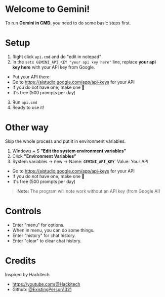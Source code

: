 # Welcome to Gemini!

To run **Gemini in CMD**, you need to do some basic steps first.


# Setup
1. Right click `api.cmd` and do "edit in notepad"
2. In the ``setx GEMINI_API_KEY "your api key here"`` line, replace **your api key here** with your API key from Google. 
 - Put your API there
 - Go to https://aistudio.google.com/app/api-keys for your API
 - If you do not have one, make one 🤯
 - It's free (500 prompts per day)
3. Run `api.cmd`
4. Ready to use it!
# Other way
Skip the whole process and put it in environment variables.
1.  Windows + S **"Edit the system environment variables"**
2. Click **"Environment Variables"**
3. System variables -> new -> 
Name: **`GEMINI_API_KEY`**`
Value: Your API
 -  Go to https://aistudio.google.com/app/api-keys for your API
 -  If you do not have one, make one 🤯
 -  It's free (500 prompts per day)
> **Note:** The program will note work without an API key (from Google AI)

# Controls
 - Enter "menu" for options.
 - When in menu, you can do some things.
 - Enter "history" for chat history.
 - Enter "clear" to clear chat history.

 # Credits
 Inspired by Hackitech
 - https://youtube.com/@Hackitech
 - Github: [@ExistingPerson1321](https://github.com/existingperson1321)
